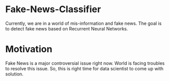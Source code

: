 # Fake-News-Classifier
Currently, we are in a world of mis-information and fake news. The goal is to detect fake news based on Recurrent Neural Networks.

# Motivation
Fake News is a major controversial issue right now. World is facing troubles to resolve this issue. So, this is right time for data scientist to come up with solution.
